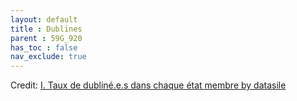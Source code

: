 ```yaml
---
layout: default
title : Dublines
parent : 59G_920
has_toc : false
nav_exclude: true
--- 
```

<div id="observablehq-content-f85edc0f"></div>
<div id="observablehq-Intro-f85edc0f"></div>
<div id="observablehq-VISU-f85edc0f"></div>
<div id="observablehq-graph-f85edc0f"></div>
<div id="observablehq-viewof-origines-f85edc0f"></div>
<div id="observablehq-graph1-f85edc0f"></div>
<div id="observablehq-map-f85edc0f"></div>
<div id="observablehq-viewof-annee_min2-f85edc0f"></div>
<div id="observablehq-map1-f85edc0f"></div>
<div id="observablehq-Attention-f85edc0f"></div>
<div id="observablehq-Comment-f85edc0f"></div>
<p>Credit: <a href="https://observablehq.com/d/c2c6f7318319bb24@1338">I. Taux de dubliné.e.s dans chaque état membre by datasile</a></p>

<link rel="stylesheet" href="https://cdn.jsdelivr.net/npm/@observablehq/inspector@5/dist/inspector.css">
<script type="module">
import {Runtime, Inspector} from "https://cdn.jsdelivr.net/npm/@observablehq/runtime@5/dist/runtime.js";
import define from "https://api.observablehq.com/d/c2c6f7318319bb24@1338.js?v=4";
new Runtime().module(define, name => {
  if (name === "content") return new Inspector(document.querySelector("#observablehq-content-f85edc0f"));
  if (name === "Intro") return new Inspector(document.querySelector("#observablehq-Intro-f85edc0f"));
  if (name === "VISU") return new Inspector(document.querySelector("#observablehq-VISU-f85edc0f"));
  if (name === "graph") return new Inspector(document.querySelector("#observablehq-graph-f85edc0f"));
  if (name === "viewof origines") return new Inspector(document.querySelector("#observablehq-viewof-origines-f85edc0f"));
  if (name === "graph1") return new Inspector(document.querySelector("#observablehq-graph1-f85edc0f"));
  if (name === "map") return new Inspector(document.querySelector("#observablehq-map-f85edc0f"));
  if (name === "viewof annee_min2") return new Inspector(document.querySelector("#observablehq-viewof-annee_min2-f85edc0f"));
  if (name === "map1") return new Inspector(document.querySelector("#observablehq-map1-f85edc0f"));
  if (name === "Attention") return new Inspector(document.querySelector("#observablehq-Attention-f85edc0f"));
  if (name === "Comment") return new Inspector(document.querySelector("#observablehq-Comment-f85edc0f"));
  return ["maxY","yMax","tauxDublines"].includes(name);
});
</script>
